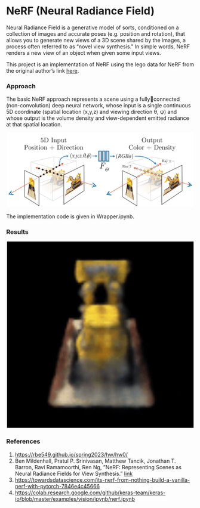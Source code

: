 ﻿# NeRF (Neural Radiance Field)

Neural Radiance Field is a generative model of sorts,
conditioned on a collection of images and accurate poses (e.g.
position and rotation), that allows you to generate new views
of a 3D scene shared by the images, a process often referred
to as “novel view synthesis.” In simple words, NeRF renders
a new view of an object when given some input views. 

This project is an implementation of NeRF using the lego data for NeRF from the original author’s link [here](https://drive.google.com/drive/folders/1lrDkQanWtTznf48FCaW5lX9ToRdNDF1a).

### Approach

The basic NeRF approach represents a scene using a fullyconnected (non-convolution) deep neural network, whose input
is a single continuous 5D coordinate (spatial location (x,y,z)
and viewing direction θ, ψ) and whose output is the volume
density and view-dependent emitted radiance at that spatial
location. 
<p align="center">
  <img src="Assets\procedure.jpg" alt="procedure" width="500"/>
</p>

The implementation code is given in Wrapper.ipynb.

### Results
<p align="center">
  <img src="Results\NeRF.gif" alt="NeRF" width="500"/>
</p>

### References
1. https://rbe549.github.io/spring2023/hw/hw0/
2.  Ben Mildenhall, Pratul P. Srinivasan, Matthew Tancik, Jonathan T.
Barron, Ravi Ramamoorthi, Ren Ng, ”NeRF: Representing Scenes as
Neural Radiance Fields for View Synthesis.” [link](https://arxiv.org/abs/2003.08934)
3. https://towardsdatascience.com/its-nerf-from-nothing-build-a-vanilla-nerf-with-pytorch-7846e4c45666
4. https://colab.research.google.com/github/keras-team/keras-io/blob/master/examples/vision/ipynb/nerf.ipynb








